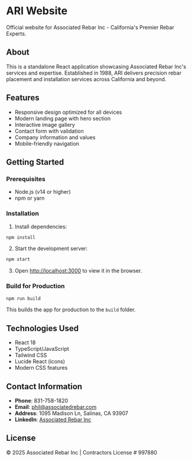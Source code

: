 # ARI Website

Official website for Associated Rebar Inc - California's Premier Rebar Experts.

## About

This is a standalone React application showcasing Associated Rebar Inc's services and expertise. Established in 1988, ARI delivers precision rebar placement and installation services across California and beyond.

## Features

- Responsive design optimized for all devices
- Modern landing page with hero section
- Interactive image gallery
- Contact form with validation
- Company information and values
- Mobile-friendly navigation

## Getting Started

### Prerequisites

- Node.js (v14 or higher)
- npm or yarn

### Installation

1. Install dependencies:
```bash
npm install
```

2. Start the development server:
```bash
npm start
```

3. Open [http://localhost:3000](http://localhost:3000) to view it in the browser.

### Build for Production

```bash
npm run build
```

This builds the app for production to the `build` folder.

## Technologies Used

- React 18
- TypeScript/JavaScript
- Tailwind CSS
- Lucide React (icons)
- Modern CSS features

## Contact Information

- **Phone**: 831-758-1820
- **Email**: phil@associatedrebar.com
- **Address**: 1095 Madison Ln, Salinas, CA 93907
- **LinkedIn**: [Associated Rebar Inc](https://www.linkedin.com/company/associated-rebar-inc./)

## License

© 2025 Associated Rebar Inc | Contractors License # 997880